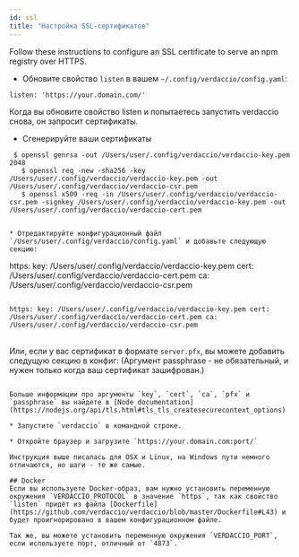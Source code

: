 ```yaml
---
id: ssl
title: "Настройка SSL-сертификатов"
---
```


Follow these instructions to configure an SSL certificate to serve an npm registry over HTTPS.


* Обновите свойство `listen` в вашем `~/.config/verdaccio/config.yaml`:

````
listen: 'https://your.domain.com/'
````

Когда вы обновите свойство listen и попытаетесь запустить verdaccio снова, он запросит сертификаты.

* Сгенерируйте ваши сертификаты

````
 $ openssl genrsa -out /Users/user/.config/verdaccio/verdaccio-key.pem 2048
   $ openssl req -new -sha256 -key /Users/user/.config/verdaccio/verdaccio-key.pem -out /Users/user/.config/verdaccio/verdaccio-csr.pem
   $ openssl x509 -req -in /Users/user/.config/verdaccio/verdaccio-csr.pem -signkey /Users/user/.config/verdaccio/verdaccio-key.pem -out /Users/user/.config/verdaccio/verdaccio-cert.pem
   ````
 ````

* Отредактируйте конфигурационный файл `/Users/user/.config/verdaccio/config.yaml` и добавьте следующую секцию:

````
https:
    key: /Users/user/.config/verdaccio/verdaccio-key.pem
    cert: /Users/user/.config/verdaccio/verdaccio-cert.pem
    ca: /Users/user/.config/verdaccio/verdaccio-csr.pem
````

https: key: /Users/user/.config/verdaccio/verdaccio-key.pem cert: /Users/user/.config/verdaccio/verdaccio-cert.pem ca: /Users/user/.config/verdaccio/verdaccio-csr.pem

````
<br />Или, если у вас сертификат в формате `server.pfx`, вы можете добавить следущую секцию в конфиг: (Аргумент passphrase - не обязательный, и нужен только когда ваш сертификат зашифрован.)
````

Больше информации про аргументы `key`, `cert`, `ca`, `pfx` и `passphrase` вы найдете в [Node documentation](https://nodejs.org/api/tls.html#tls_tls_createsecurecontext_options)

* Запустите `verdaccio` в командной строке.

* Откройте браузер и загрузите `https://your.domain.com:port/`

Инструкция выше писалась для OSX и Linux, на Windows пути немного отличаются, но шаги - те же самые.

## Docker
Если вы используете Docker-образ, вам нужно установить переменную окружения `VERDACCIO_PROTOCOL` в значение `https`, так как свойство `listen` придёт из файла [Dockerfile](https://github.com/verdaccio/verdaccio/blob/master/Dockerfile#L43) и будет проигнорировано в вашем конфигурационном файле.

Так же, вы можете установить переменную окружения `VERDACCIO_PORT`, если используете порт, отличный от `4873`.
